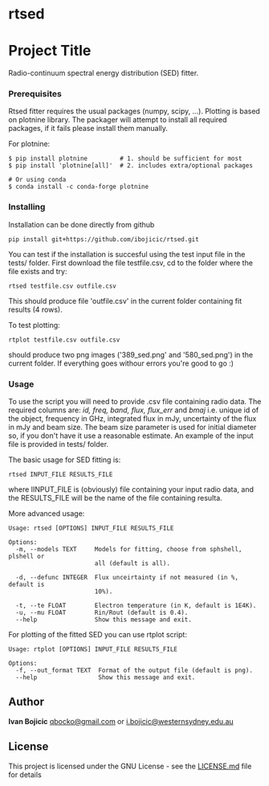 # rtsed

# Project Title

Radio-continuum spectral energy distribution (SED) fitter.

### Prerequisites

Rtsed fitter requires the usual packages (numpy, scipy, ...). Plotting is based on plotnine library. The packager will attempt to install all required packages, if it fails please install them manually.

For plotnine:

```
$ pip install plotnine         # 1. should be sufficient for most
$ pip install 'plotnine[all]'  # 2. includes extra/optional packages

# Or using conda
$ conda install -c conda-forge plotnine
```

### Installing

Installation can be done directly from github

```
pip install git+https://github.com/ibojicic/rtsed.git
```

You can test if the installation is succesful using the test input file in the tests/ folder. First download the file testfile.csv, cd to the folder where the file exists and try:

```
rtsed testfile.csv outfile.csv
```
This should produce file 'outfile.csv' in the current folder containing fit results (4 rows). 

To test plotting:

```
rtplot testfile.csv outfile.csv
```

should produce two png images ('389_sed.png' and '580_sed.png') in the current folder. If everything goes withour errors you're good to go :)

### Usage

To use the script you will need to provide .csv file containing radio data. The required columns are: *id, freq, band, flux, flux_err* and *bmaj* i.e. unique id of the object, frequency in GHz, integrated flux in mJy, uncertainty of the flux in mJy and beam size. The beam size parameter is used for initial diameter so, if you don't have it use a reasonable estimate. An example of the input file is provided in tests/ folder.

The basic usage for SED fitting is:

```
rtsed INPUT_FILE RESULTS_FILE
```

where IINPUT_FILE is (obviously) file containing your input radio data, and the RESULTS_FILE will be the name of the file containing resulta.

More advanced usage:

```
Usage: rtsed [OPTIONS] INPUT_FILE RESULTS_FILE

Options:
  -m, --models TEXT     Models for fitting, choose from sphshell, plshell or
                        all (default is all).

  -d, --defunc INTEGER  Flux unceirtainty if not measured (in %, default is
                        10%).

  -t, --te FLOAT        Electron temperature (in K, default is 1E4K).
  -u, --mu FLOAT        Rin/Rout (default is 0.4).
  --help                Show this message and exit.
```

For plotting of the fitted SED you can use rtplot script:

```
Usage: rtplot [OPTIONS] INPUT_FILE RESULTS_FILE

Options:
  -f, --out_format TEXT  Format of the output file (default is png).
  --help                 Show this message and exit.
```

## Author

**Ivan Bojicic** <qbocko@gmail.com> or <i.bojicic@westernsydney.edu.au>


## License

This project is licensed under the GNU License - see the [LICENSE.md](LICENSE.md) file for details

